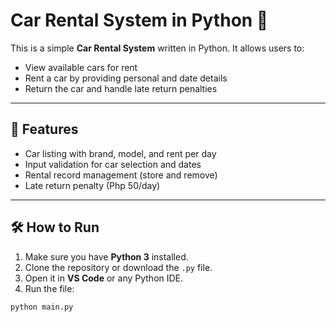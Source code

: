 # Car Rental System in Python 🚗

This is a simple **Car Rental System** written in Python. It allows users to:

- View available cars for rent
- Rent a car by providing personal and date details
- Return the car and handle late return penalties

---

## 📁 Features

- Car listing with brand, model, and rent per day
- Input validation for car selection and dates
- Rental record management (store and remove)
- Late return penalty (Php 50/day)

---

## 🛠️ How to Run

1. Make sure you have **Python 3** installed.
2. Clone the repository or download the `.py` file.
3. Open it in **VS Code** or any Python IDE.
4. Run the file:

```bash
python main.py
